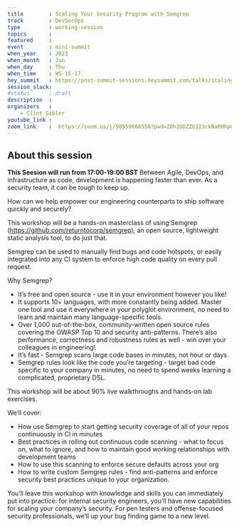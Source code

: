 ```yaml
---
title        : Scaling Your Security Program with Semgrep
track        : DevSecOps
type         : working-session
topics       :
featured     :
event        : mini-summit
when_year    : 2021
when_month   : Jun
when_day     : Thu
when_time    : WS-15-17
hey_summit   : https://post-summit-sessions.heysummit.com/talks/scaling-your-security-program-with-semgrep/
session_slack:
#status      : draft
description  :
organizers   :
    - Clint Gibler
youtube_link :
zoom_link    :  https://zoom.us/j/98959666558?pwd=Z0h1UDZZU1I3ckNaRHhpQjkxdXJUUT09
---
```


## About this session
**This Seesion will run from 17:00-19:00 BST**
Between Agile, DevOps, and infrastructure as code, development is happening faster than ever. As a security team, it can be tough to keep up.

How can we help empower our engineering counterparts to ship software quickly and securely?

This workshop will be a hands-on masterclass of using Semgrep (https://github.com/returntocorp/semgrep), an open source, lightweight static analysis tool, to do just that.

Semgrep can be used to manually find bugs and code hotspots, or easily integrated into any CI system to enforce high code quality on every pull request.

Why Semgrep?

* It’s free and open source - use it in your environment however you like!
* It supports 10+ languages, with more constantly being added. Master one tool and use it everywhere in your polyglot environment, no need to learn and maintain many language-specific tools.
* Over 1,000 out-of-the-box, community-written open source rules covering the OWASP Top 10 and security anti-patterns. There’s also performance, correctness and robustness rules as well - win over your colleagues in engineering!
* It’s fast - Semgrep scans large code bases in minutes, not hour or days.
* Semgrep rules look like the code you’re targeting - target bad code specific to your company in minutes, no need to spend weeks learning a complicated, proprietary DSL.

This workshop will be about 90% live walkthroughs and hands-on lab exercises.

We’ll cover:

* How use Semgrep to start getting security coverage of all of your repos continuously in CI in minutes
* Best practices in rolling out continuous code scanning - what to focus on, what to ignore, and how to maintain good working relationships with development teams
* How to use this scanning to enforce secure defaults across your org
* How to write custom Semgrep rules - find anti-patterns and enforce security best practices unique to your organization.

You’ll leave this workshop with knowledge and skills you can immediately put into practice: for internal security engineers, you’ll have new capabilities for scaling your company’s security. For pen testers and offense-focused security professionals, we’ll up your bug finding game to a new level.
